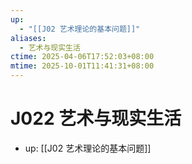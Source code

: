 ```yaml
---
up:
  - "[[J02 艺术理论的基本问题]]"
aliases:
  - 艺术与现实生活
ctime: 2025-04-06T17:52:03+08:00
mtime: 2025-10-01T11:41:31+08:00
---
```


# J022 艺术与现实生活

- up: [[J02 艺术理论的基本问题]]
